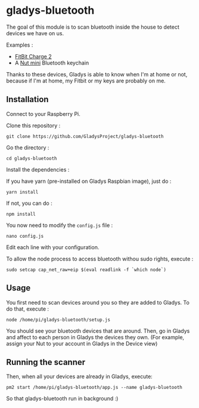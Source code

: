 # gladys-bluetooth 

The goal of this module is to scan bluetooth inside the house to detect devices we have on us. 

Examples :

- [FitBit Charge 2](https://www.amazon.fr/gp/product/B01KSX392O/ref=as_li_qf_sp_asin_il_tl?ie=UTF8&tag=gladproj-21&camp=1642&creative=6746&linkCode=as2&creativeASIN=B01KSX392O&linkId=3178477ad8485c87c4739c225618691f)
- A [Nut mini](https://www.amazon.fr/gp/product/B01AUNMQMG/ref=as_li_qf_sp_asin_il_tl?ie=UTF8&tag=gladproj-21&camp=1642&creative=6746&linkCode=as2&creativeASIN=B01AUNMQMG&linkId=a6bb1c4769490a11a30d5a6b1e88c493) Bluetooth keychain

Thanks to these devices, Gladys is able to know when I'm at home or not, because if I'm at home, my Fitbit or my keys are probably on me. 

## Installation

Connect to your Raspberry Pi. 

Clone this repository : 

```
git clone https://github.com/GladysProject/gladys-bluetooth
```

Go the directory :

```
cd gladys-bluetooth
```

Install the dependencies : 

If you have yarn (pre-installed on Gladys Raspbian image), just do :

```
yarn install
```

If not, you can do :

```
npm install
```

You now need to modify the `config.js` file :

```
nano config.js
```

Edit each line with your configuration.

To allow the node process to access bluetooth withou sudo rights, execute : 

```
sudo setcap cap_net_raw+eip $(eval readlink -f `which node`)
```

## Usage

You first need to scan devices around you so they are added to Gladys. To do that, execute : 

```
node /home/pi/gladys-bluetooth/setup.js
```

You should see your bluetooth devices that are around. Then, go in Gladys and affect to each person in Gladys the devices they own. (For example, assign your Nut to your account in Gladys in the Device view)

## Running the scanner

Then, when all your devices are already in Gladys, execute:

```
pm2 start /home/pi/gladys-bluetooth/app.js --name gladys-bluetooth
```

So that gladys-bluetooth run in background :)